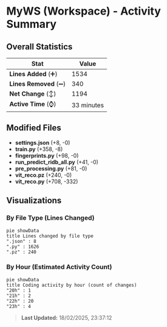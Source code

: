# MyWS (Workspace) - Activity Summary 

## Overall Statistics

| Stat                   | Value                                                             |
| ---------------------- | ----------------------------------------------------------------- |
| **Lines Added** (➕)   | 1534                                          |
| **Lines Removed** (➖) | 340                                        |
| **Net Change** (↕)    | 1194                |
| **Active Time** (⌚)   | 33 minutes |


## Modified Files
- **settings.json** (+8, -0)
- **train.py** (+358, -8)
- **fingerprints.py** (+98, -0)
- **run_predict_ridb_all.py** (+41, -0)
- **pre_processing.py** (+81, -0)
- **vit_reco.pz** (+240, -0)
- **vit_reco.py** (+708, -332)

## Visualizations

### By File Type (Lines Changed)

```mermaid
pie showData
title Lines changed by file type
".json" : 8
".py" : 1626
".pz" : 240
```

### By Hour (Estimated Activity Count)

```mermaid
pie showData
title Coding activity by hour (count of changes)
"20h" : 1
"21h" : 2
"22h" : 20
"23h" : 4
```


> **Last Updated:** 18/02/2025, 23:37:12